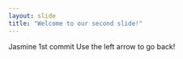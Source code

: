 ```yaml
---
layout: slide
title: "Welcome to our second slide!"
---
```

Jasmine 1st commit 
Use the left arrow to go back!
